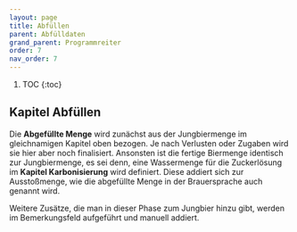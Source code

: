 ```yaml
---
layout: page
title: Abfüllen
parent: Abfülldaten
grand_parent: Programmreiter
order: 7
nav_order: 7
---
```


1. TOC
{:toc}

## Kapitel Abfüllen

Die **Abgefüllte Menge** wird zunächst aus der Jungbiermenge im gleichnamigen Kapitel oben bezogen. Je nach Verlusten oder Zugaben wird sie hier aber noch finalisiert. Ansonsten ist die fertige Biermenge identisch zur Jungbiermenge, es sei denn, eine Wassermenge für die Zuckerlösung im **Kapitel Karbonisierung** wird definiert. Diese addiert sich zur Ausstoßmenge, wie die abgefüllte Menge in der Brauersprache auch genannt wird.

Weitere Zusätze, die man in dieser Phase zum Jungbier hinzu gibt, werden im Bemerkungsfeld aufgeführt und manuell addiert.